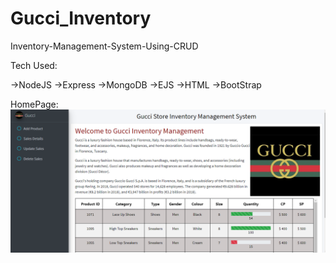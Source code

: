 # Gucci_Inventory

Inventory-Management-System-Using-CRUD

Tech Used:

->NodeJS
->Express
->MongoDB
->EJS
->HTML
->BootStrap


HomePage:
![Screenshot](homepage.png)


